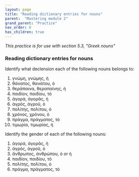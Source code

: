 ```yaml
---
layout: page
title: "Reading dictionary entries for nouns"
parent:  "Mastering module 2"
grand_parent: "Practice"
nav_order: 0
has_children: true
---
```



*This practice is for use with section 5.3, "Greek nouns"*


### Reading dictionary entries for nouns

Identify what declension each of the following nouns belongs to:

1. γνώμη, γνώμης, ἡ
1. θάνατος, θανάτου, ὁ 
1. θεράπαινα, θεραπαίνης, ἡ
1. παιδίον, παιδίου, τό
1. ἀγορά, ἀγορᾶς, ἡ 
1. ἀγρός, ἀγροῦ, ὁ
1. πολίτης, πολίτου, ὁ
1. χρόνος, χρόνου, ὁ
1. πράγμα, πράγματος, τό 
1. τιμωρία, τιμωρίας, ἡ



Identify the gender of each of the following nouns:

1. ἀγορά, ἀγορᾶς, ἡ
1. ἀγρός, ἀγροῦ, ὁ
1. ἄνθρωπος, ἀνθρώπου, ὁ or ἡ
1. παιδίον, παιδίου, τό  
1. πολίτης, πολίτου, ὁ
1. πράγμα, πράγματος, τό